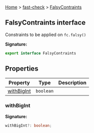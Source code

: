 [Home](/) &gt; [fast-check](../fast-check.md) &gt; [FalsyContraints](FalsyContraints.md)

## FalsyContraints interface

Constraints to be applied on `fc.falsy()`

<b>Signature:</b>

```typescript
export interface FalsyContraints 
```

## Properties

|  Property | Type | Description |
|  --- | --- | --- |
|  [withBigInt](FalsyContraints.md#withbigint) | <code>boolean</code> |  |

### withBigInt

<b>Signature:</b>

```typescript
withBigInt?: boolean;
```
